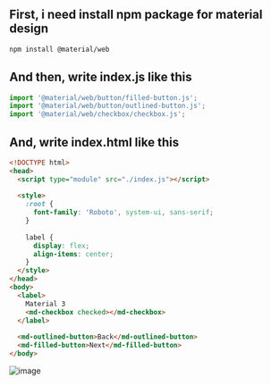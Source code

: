 ## First, i need install npm package for material design
```bash
npm install @material/web
```

## And then, write index.js like this
```javascript
import '@material/web/button/filled-button.js';
import '@material/web/button/outlined-button.js';
import '@material/web/checkbox/checkbox.js';
```

## And, write index.html like this

```html
<!DOCTYPE html>
<head>
  <script type="module" src="./index.js"></script>
  
  <style>
    :root {
      font-family: 'Roboto', system-ui, sans-serif;
    }
    
    label {
      display: flex;
      align-items: center;
    }
  </style>
</head>
<body>
  <label>
    Material 3
    <md-checkbox checked></md-checkbox>
  </label>
  
  <md-outlined-button>Back</md-outlined-button>
  <md-filled-button>Next</md-filled-button>
</body>
```

![image](https://github.com/iyarivky/material-design-training/assets/101973571/44930fcb-0a0e-4894-9797-23c57d5f4bec)


